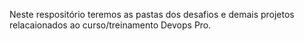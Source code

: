 Neste respositório teremos as pastas dos desafios e demais projetos relacaionados ao curso/treinamento Devops Pro.
